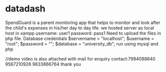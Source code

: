 # datadash
SpendGuard is a parent monitoring app that helps to monitor and look after the child's expenses in his/her day to day life.
we hosted server as local host in xampp
username: user1
password: pass1
Need to upload the files in php file.
Database credentials
  $servername = "localhost";
  $username = "root";
  $password = "";
  $database = "university_db";
run using mysql and php

//demo video is also attached with mail
for enquiry contact:7994088840
                    9567210926
                    9633866764
                                                                        thank you


